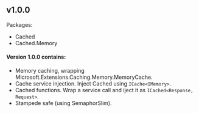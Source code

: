 ## v1.0.0

Packages:

* Cached
* Cached.Memory

#### Version 1.0.0 contains:

* Memory caching, wrapping Microsoft.Extensions.Caching.Memory.MemoryCache.
* Cache service injection. Inject Cached using ```ICache<IMemory>```.
* Cached functions. Wrap a service call and iject it as ```ICached<Response, Request>```.
* Stampede safe (using SemaphorSlim).